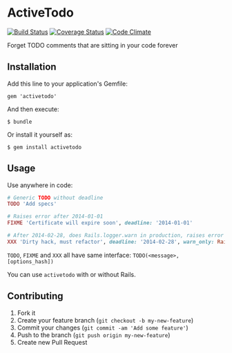 # ActiveTodo

[![Build Status](https://travis-ci.org/spajus/activetodo.png?branch=master)](https://travis-ci.org/spajus/activetodo)
[![Coverage Status](https://coveralls.io/repos/spajus/activetodo/badge.png?branch=master)](https://coveralls.io/r/spajus/activetodo)
[![Code Climate](https://codeclimate.com/github/spajus/activetodo.png?branch=master)](https://codeclimate.com/github/spajus/activetodo)

Forget TODO comments that are sitting in your code forever

## Installation

Add this line to your application's Gemfile:

    gem 'activetodo'

And then execute:

    $ bundle

Or install it yourself as:

    $ gem install activetodo

## Usage

Use anywhere in code:
```ruby
# Generic TODO without deadline
TODO 'Add specs'

# Raises error after 2014-01-01
FIXME 'Certificate will expire soon', deadline: '2014-01-01'

# After 2014-02-28, does Rails.logger.warn in production, raises error in development / test
XXX 'Dirty hack, must refactor', deadline: '2014-02-28', warn_only: Rails.env.production?
```

`TODO`, `FIXME` and `XXX` all have same interface: `TODO(<message>, [options_hash])`

You can use `activetodo` with or without Rails.

## Contributing

1. Fork it
2. Create your feature branch (`git checkout -b my-new-feature`)
3. Commit your changes (`git commit -am 'Add some feature'`)
4. Push to the branch (`git push origin my-new-feature`)
5. Create new Pull Request
